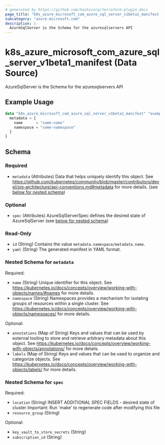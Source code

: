 ```yaml
---
# generated by https://github.com/hashicorp/terraform-plugin-docs
page_title: "k8s_azure_microsoft_com_azure_sql_server_v1beta1_manifest Data Source - terraform-provider-k8s"
subcategory: "azure.microsoft.com"
description: |-
  AzureSqlServer is the Schema for the azuresqlservers API
---
```


# k8s_azure_microsoft_com_azure_sql_server_v1beta1_manifest (Data Source)

AzureSqlServer is the Schema for the azuresqlservers API

## Example Usage

```terraform
data "k8s_azure_microsoft_com_azure_sql_server_v1beta1_manifest" "example" {
  metadata = {
    name      = "some-name"
    namespace = "some-namespace"
  }
}
```

<!-- schema generated by tfplugindocs -->
## Schema

### Required

- `metadata` (Attributes) Data that helps uniquely identify this object. See https://github.com/kubernetes/community/blob/master/contributors/devel/sig-architecture/api-conventions.md#metadata for more details. (see [below for nested schema](#nestedatt--metadata))

### Optional

- `spec` (Attributes) AzureSqlServerSpec defines the desired state of AzureSqlServer (see [below for nested schema](#nestedatt--spec))

### Read-Only

- `id` (String) Contains the value `metadata.namespace/metadata.name`.
- `yaml` (String) The generated manifest in YAML format.

<a id="nestedatt--metadata"></a>
### Nested Schema for `metadata`

Required:

- `name` (String) Unique identifier for this object. See https://kubernetes.io/docs/concepts/overview/working-with-objects/names/#names for more details.
- `namespace` (String) Namespaces provides a mechanism for isolating groups of resources within a single cluster. See https://kubernetes.io/docs/concepts/overview/working-with-objects/namespaces/ for more details.

Optional:

- `annotations` (Map of String) Keys and values that can be used by external tooling to store and retrieve arbitrary metadata about this object. See https://kubernetes.io/docs/concepts/overview/working-with-objects/annotations/ for more details.
- `labels` (Map of String) Keys and values that can be used to organize and categorize objects. See https://kubernetes.io/docs/concepts/overview/working-with-objects/labels/ for more details.


<a id="nestedatt--spec"></a>
### Nested Schema for `spec`

Required:

- `location` (String) INSERT ADDITIONAL SPEC FIELDS - desired state of cluster Important: Run 'make' to regenerate code after modifying this file
- `resource_group` (String)

Optional:

- `key_vault_to_store_secrets` (String)
- `subscription_id` (String)
